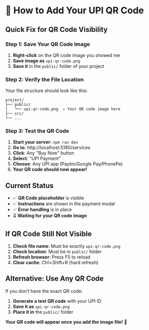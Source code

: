 # 🔧 How to Add Your UPI QR Code

## **Quick Fix for QR Code Visibility**

### **Step 1: Save Your QR Code Image**
1. **Right-click** on the QR code image you showed me
2. **Save image as** `upi-qr-code.png`
3. **Save it** in the `public/` folder of your project

### **Step 2: Verify the File Location**
Your file structure should look like this:
```
project/
├── public/
│   └── upi-qr-code.png  ← Your QR code image here
├── src/
└── ...
```

### **Step 3: Test the QR Code**
1. **Start your server**: `npm run dev`
2. **Go to**: http://localhost:5180/services
3. **Click**: Any "Buy Now" button
4. **Select**: "UPI Payment"
5. **Choose**: Any UPI app (Paytm/Google Pay/PhonePe)
6. **Your QR code should now appear!**

## **Current Status**
- ✅ **QR Code placeholder** is visible
- ✅ **Instructions** are shown in the payment modal
- ✅ **Error handling** is in place
- ⏳ **Waiting for your QR code image**

## **If QR Code Still Not Visible**
1. **Check file name**: Must be exactly `upi-qr-code.png`
2. **Check location**: Must be in `public/` folder
3. **Refresh browser**: Press F5 to reload
4. **Clear cache**: Ctrl+Shift+R (hard refresh)

## **Alternative: Use Any QR Code**
If you don't have the exact QR code:
1. **Generate a test QR code** with your UPI ID
2. **Save it as** `upi-qr-code.png`
3. **Place it in** the `public/` folder

**Your QR code will appear once you add the image file!** 🎉 